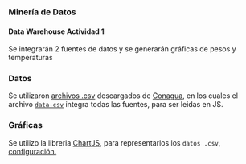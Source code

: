 ### Minería de Datos
#### Data Warehouse Actividad 1
Se integrarán 2 fuentes de datos y se generarán gráficas de pesos y temperaturas

### Datos
Se utilizaron [archivos .csv](/assets/data) descargados de [Conagua](https://smn.conagua.gob.mx/es/climatologia/temperaturas-y-lluvias/resumenes-mensuales-de-temperaturas-y-lluvias), en los cuales el archivo [`data.csv`](/assets/data/data.csv) integra todas las fuentes, para ser leidas en JS.

### Gráficas
Se utilizo la libreria [ChartJS](https://www.chartjs.org/), para representarlos los `datos .csv`, [configuración.](/assets/js/line-chart.js)
